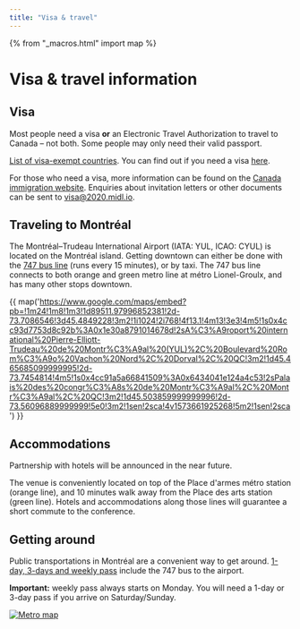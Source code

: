 ```yaml
---
title: "Visa & travel"
---
```


{% from "_macros.html" import map %}

# Visa & travel information

## Visa
Most people need a visa **or** an Electronic Travel Authorization to travel to Canada – not both. Some people may only need their valid passport.

[List of visa-exempt countries](https://www.canada.ca/en/immigration-refugees-citizenship/services/visit-canada/entry-requirements-country.html). You can find out if you need a visa [here](http://www.cic.gc.ca/english/visit/visas.asp.).

For those who need a visa, more information can be found on the [Canada immigration website](https://www.canada.ca/en/immigration-refugees-citizenship/services/visit-canada/about-visitor-visa.html).
Enquiries about invitation letters or other documents can be sent to [visa@2020.midl.io](mailto:visa@2020.midl.io).

## Traveling to Montréal
The Montréal–Trudeau International Airport (IATA: YUL, ICAO: CYUL) is located on the Montréal island. Getting downtown can either be done with the [747 bus line](http://www.stm.info/en/info/networks/bus/shuttle/line-747-east) (runs every 15 minutes), or by taxi. The 747 bus line connects to both orange and green metro line at métro Lionel-Groulx, and has many other stops downtown.

{{ map('https://www.google.com/maps/embed?pb=!1m24!1m8!1m3!1d89511.97996852381!2d-73.7086546!3d45.4849228!3m2!1i1024!2i768!4f13.1!4m13!3e3!4m5!1s0x4cc93d7753d8c92b%3A0x1e30a8791014678d!2sA%C3%A9roport%20international%20Pierre-Elliott-Trudeau%20de%20Montr%C3%A9al%20(YUL)%2C%20Boulevard%20Rom%C3%A9o%20Vachon%20Nord%2C%20Dorval%2C%20QC!3m2!1d45.465685099999995!2d-73.7454814!4m5!1s0x4cc91a5a66841509%3A0x6434041e124a4c53!2sPalais%20des%20congr%C3%A8s%20de%20Montr%C3%A9al%2C%20Montr%C3%A9al%2C%20QC!3m2!1d45.503859999999996!2d-73.56096889999999!5e0!3m2!1sen!2sca!4v1573661925268!5m2!1sen!2sca') }}

## Accommodations
Partnership with hotels will be announced in the near future.

The venue is conveniently located on top of the Place d'armes métro station (orange line), and 10 minutes walk away from the Place des arts station (green line). Hotels and accommodations along those lines will guarantee a short commute to the conference.

## Getting around
Public transportations in Montréal are a convenient way to get around. [1-day, 3-days and weekly pass](http://www.stm.info/en/info/fares) include the 747 bus to the airport.

**Important:** weekly pass always starts on Monday. You will need a 1-day or 3-day pass if you arrive on Saturday/Sunday.

[![Metro map](/visa/a-plan_metro_blanc.png)](/visa/a-plan_metro_blanc.pdf)
